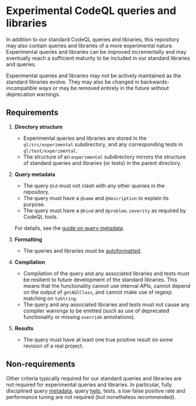 # Experimental CodeQL queries and libraries

In addition to our standard CodeQL queries and libraries, this repository may also contain queries and libraries of a more experimental nature. Experimental queries and libraries can be improved incrementally and may eventually reach a sufficient maturity to be included in our standard libraries and queries.

Experimental queries and libraries may not be actively maintained as the standard libraries evolve. They may also be changed in backwards-incompatible ways or may be removed entirely in the future without deprecation warnings.

## Requirements

1. **Directory structure**

    - Experimental queries and libraries are stored in the `ql/src/experimental` subdirectory, and any corresponding tests in `ql/test/experimental`.
    - The structure of an `experimental` subdirectory mirrors the structure of standard queries and libraries (or tests) in the parent directory.

2. **Query metadata**

    - The query `@id` must not clash with any other queries in the repository.
    - The query must have a `@name` and `@description` to explain its purpose.
    - The query must have a `@kind` and `@problem.severity` as required by CodeQL tools.

    For details, see the [guide on query metadata](https://github.com/github/codeql/blob/main/docs/query-metadata-style-guide.md).

3. **Formatting**

    - The queries and libraries must be [autoformatted](https://codeql.github.com/docs/codeql-for-visual-studio-code/about-codeql-for-visual-studio-code/).

4. **Compilation**

    - Compilation of the query and any associated libraries and tests must be resilient to future development of the standard libraries. This means that the functionality cannot use internal APIs, cannot depend on the output of `getAQlClass`, and cannot make use of regexp matching on `toString`.
    - The query and any associated libraries and tests must not cause any compiler warnings to be emitted (such as use of deprecated functionality or missing `override` annotations).

5. **Results**

    - The query must have at least one true positive result on some revision of a real project.

## Non-requirements

Other criteria typically required for our standard queries and libraries are not required for experimental queries and libraries. In particular, fully disciplined query [metadata](https://github.com/github/codeql/blob/main/docs/query-metadata-style-guide.md), query [help](https://github.com/github/codeql/blob/main/docs/query-help-style-guide.md), tests, a low false positive rate and performance tuning are not required (but nonetheless recommended).
